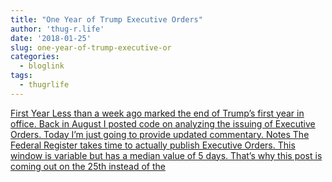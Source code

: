 ```yaml
---
title: "One Year of Trump Executive Orders"
author: 'thug-r.life'
date: '2018-01-25'
slug: one-year-of-trump-executive-or
categories:
  - bloglink
tags:
  - thugrlife
---
```


[First Year Less than a week ago marked the end of Trump’s first year in office. Back in August I posted code on analyzing the issuing of Executive Orders. Today I’m just going to provide updated commentary. Notes The Federal Register takes time to actually publish Executive Orders. This window is variable but has a median value of 5 days. That’s why this post is coming out on the 25th instead of the<i class="fas fa-external-link-alt"></i>](http://thug-r.life/post/2018-01-25-one-year-of-trump-eo/)

